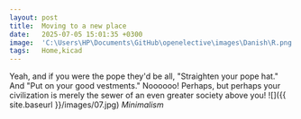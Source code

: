 ```yaml
---
layout: post
title:  Moving to a new place
date:   2025-07-05 15:01:35 +0300
image:  'C:\Users\HP\Documents\GitHub\openelective\images\Danish\R.png'
tags:   Home,kicad
---
```

Yeah, and if you were the pope they'd be all, "Straighten your pope hat." And "Put on your good vestments." Noooooo! Perhaps, but perhaps your civilization is merely the sewer of an even greater society above you!
![]({{ site.baseurl }}/images/07.jpg)
*Minimalism*

